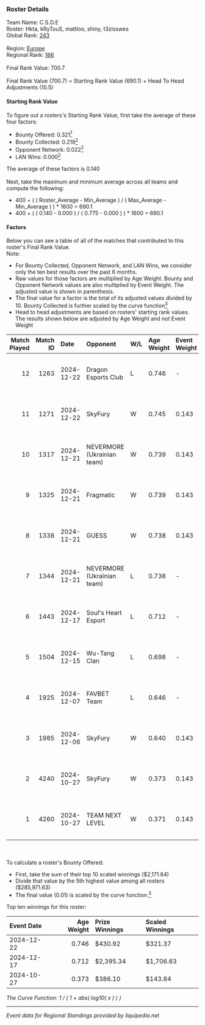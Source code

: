 ### Roster Details<br />
Team Name: C.S.D.E<br />
Roster: Hkta, kRyTouS, mattloo, shiny, t3zisswes<br />
Global Rank: [243](../../standings_global_2025_02_28.md)<br />
<br />
Region: [Europe]( ../../standings_europe_2025_02_28.md)<br />
Regional Rank: [166]( ../../standings_europe_2025_02_28.md)<br />
<br />
Final Rank Value:  700.7<br />
<br />
Final Rank Value (700.7) = Starting Rank Value (690.1) + Head To Head Adjustments (10.5)<br />

#### Starting Rank Value<br />
To figure out a rosters's Starting Rank Value, first take the average of these four factors:<br />
- Bounty Offered: 0.321[<sup>1</sup>](#table2)
- Bounty Collected: 0.219[<sup>2</sup>](#table1)
- Opponent Network: 0.022[<sup>2</sup>](#table1)
- LAN Wins: 0.000[<sup>2</sup>](#table1)

The average of these factors is 0.140<br />
<br />
Next, take the maximum and minimum average across all teams and compute the following:<br />
- 400 + ( ( Roster_Average - Min_Average ) / ( Max_Average - Min_Average ) ) * 1600 = 690.1
- 400 + ( ( 0.140 - 0.000 ) / ( 0.775 - 0.000 ) ) * 1600 = 690.1


#### Factors<br />
Below you can see a table of all of the matches that contributed to this roster's Final Rank Value.<br />
Note:<br />

- For Bounty Collected, Opponent Network, and LAN Wins, we consider only the ten best results over the past 6 months.
- Raw values for those factors are multiplied by Age Weight. Bounty and Opponent Network values are also multiplied by Event Weight. The adjusted value is shown in parenthesis.
- The final value for a factor is the total of its adjusted values divided by 10. Bounty Collected is further scaled by the curve function[<sup>3</sup>](#curveFunction)
- Head to head adjustments are based on rosters' starting rank values. The results shown below are adjusted by Age Weight and not Event Weight
<span id="table1"></span><br />


| Match Played | Match ID | Date       | Opponent                   | W/L | Age Weight | Event Weight | Bounty Collected | Opponent Network | LAN Wins  | H2H Adj. | Roster                                   |
| -: | -: | :- | :- | :- | :- | :- | :- | :- | :- | -: | :- |
|           12 |     1263 | 2024-12-22 | Dragon Esports Club        | L   | 0.746      | -            | -                | -                | -         |   -11.75 | Hkta, kRyTouS, mattloo, shiny, t3zisswes |
|           11 |     1271 | 2024-12-22 | SkyFury                    | W   | 0.745      | 0.143        | 0.005 (0.001)    | 0.367 (0.039)    | 0 (0.000) |    11.03 | Hkta, kRyTouS, mattloo, shiny, t3zisswes |
|           10 |     1317 | 2024-12-21 | NEVERMORE (Ukrainian team) | W   | 0.739      | 0.143        | 0.012 (0.001)    | 0.977 (0.103)    | 0 (0.000) |    15.68 | Hkta, kRyTouS, mattloo, shiny, t3zisswes |
|            9 |     1325 | 2024-12-21 | Fragmatic                  | W   | 0.739      | 0.143        | 0.000 (0.000)    | 0.075 (0.008)    | 0 (0.000) |     7.52 | Hkta, kRyTouS, mattloo, shiny, t3zisswes |
|            8 |     1338 | 2024-12-21 | GUESS                      | W   | 0.738      | 0.143        | 0.000 (0.000)    | 0.000 (0.000)    | 0 (0.000) |     6.01 | Hkta, kRyTouS, mattloo, shiny, t3zisswes |
|            7 |     1344 | 2024-12-21 | NEVERMORE (Ukrainian team) | L   | 0.738      | -            | -                | -                | -         |    -6.73 | Hkta, kRyTouS, mattloo, shiny, t3zisswes |
|            6 |     1443 | 2024-12-17 | Soul's Heart Esport        | L   | 0.712      | -            | -                | -                | -         |   -16.47 | Hkta, kRyTouS, mattloo, rinji, wvfeun    |
|            5 |     1504 | 2024-12-15 | Wu-Tang Clan               | L   | 0.698      | -            | -                | -                | -         |   -11.64 | Hkta, kRyTouS, mattloo, rinji, wvfeun    |
|            4 |     1925 | 2024-12-07 | FAVBET Team                | L   | 0.646      | -            | -                | -                | -         |    -4.35 | Hkta, mattloo, rinji, shiny, wvfeun      |
|            3 |     1985 | 2024-12-06 | SkyFury                    | W   | 0.640      | 0.143        | 0.005 (0.000)    | 0.367 (0.034)    | 0 (0.000) |     9.40 | Hkta, mattloo, rinji, shiny, wvfeun      |
|            2 |     4240 | 2024-10-27 | SkyFury                    | W   | 0.373      | 0.143        | 0.005 (0.000)    | 0.367 (0.020)    | 0 (0.000) |     5.97 | Hkta, mattloo, rinji, shiny, wvfeun      |
|            1 |     4260 | 2024-10-27 | TEAM NEXT LEVEL            | W   | 0.371      | 0.143        | 0.004 (0.000)    | 0.298 (0.016)    | 0 (0.000) |     5.86 | Hkta, mattloo, rinji, shiny, wvfeun      |

<br />
<span id="table2"></span><br />
To calculate a roster's Bounty Offered:<br />

- First, take the sum of their top 10 scaled winnings ($2,171.84)
- Divide that value by the 5th highest value among all rosters ($285,971.63)
- The final value (0.01) is scaled by the curve function.[<sup>3</sup>](#curveFunction)

Top ten winnings for this roster:<br />

| Event Date | Age Weight | Prize Winnings | Scaled Winnings |
| :- | -: | :- | :- |
| 2024-12-22 |      0.746 | $430.92        | $321.37         |
| 2024-12-17 |      0.712 | $2,395.34      | $1,706.63       |
| 2024-10-27 |      0.373 | $386.10        | $143.84         |


<span id="curveFunction"></span>_The Curve Function: 1 / ( 1 + abs( log10( x ) ) )_<br />

---
_Event data for Regional Standings provided by liquipedia.net_<br />
